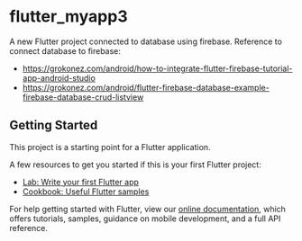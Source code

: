 # flutter_myapp3

A new Flutter project connected to database using firebase.
Reference to connect database to firebase:
- https://grokonez.com/android/how-to-integrate-flutter-firebase-tutorial-app-android-studio
- https://grokonez.com/android/flutter-firebase-database-example-firebase-database-crud-listview

## Getting Started

This project is a starting point for a Flutter application.

A few resources to get you started if this is your first Flutter project:

- [Lab: Write your first Flutter app](https://flutter.dev/docs/get-started/codelab)
- [Cookbook: Useful Flutter samples](https://flutter.dev/docs/cookbook)

For help getting started with Flutter, view our
[online documentation](https://flutter.dev/docs), which offers tutorials,
samples, guidance on mobile development, and a full API reference.
